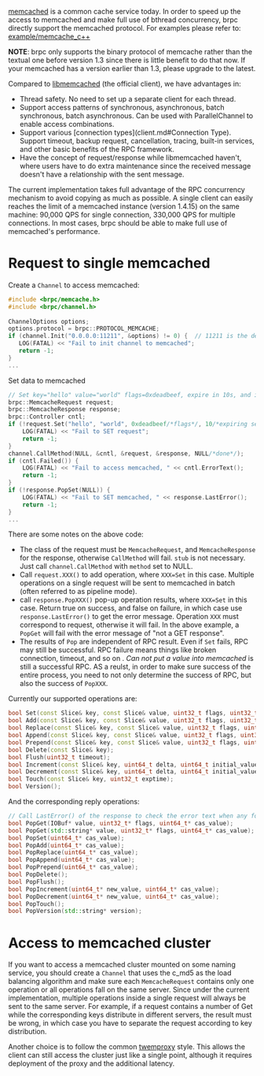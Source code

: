 [memcached](http://memcached.org/) is a common cache service today. In order to speed up the access to memcached and make full use of bthread concurrency, brpc directly support the memcached protocol. For examples please refer to: [example/memcache_c++](https://github.com/brpc/brpc/tree/master/example/memcache_c++/)

**NOTE**: brpc only supports the binary protocol of memcache rather than the textual one before version 1.3 since there is little benefit to do that now. If your memcached has a version earlier than 1.3, please upgrade to the latest.

Compared to [libmemcached](http://libmemcached.org/libMemcached.html) (the official client), we have advantages in:

- Thread safety. No need to set up a separate client for each thread.
- Support access patterns of synchronous, asynchronous, batch synchronous, batch asynchronous. Can be used with ParallelChannel to enable access combinations.
- Support various [connection types](client.md#Connection Type). Support timeout, backup request, cancellation, tracing, built-in services, and other basic benefits of the RPC framework.
- Have the concept of request/response while libmemcached haven't, where users have to do extra maintenance since the received message doesn't have a relationship with the sent message.

The current implementation takes full advantage of the RPC concurrency mechanism to avoid copying as much as possible. A single client can easily reaches the limit of a memcached instance (version 1.4.15) on the same machine: 90,000 QPS for single connection, 330,000 QPS for multiple connections. In most cases, brpc should be able to make full use of memcached's performance.

# Request to single memcached

Create a `Channel` to access memcached:

```c++
#include <brpc/memcache.h>
#include <brpc/channel.h>
 
ChannelOptions options;
options.protocol = brpc::PROTOCOL_MEMCACHE;
if (channel.Init("0.0.0.0:11211", &options) != 0) {  // 11211 is the default port for memcached
   LOG(FATAL) << "Fail to init channel to memcached";
   return -1;
}
... 
```

Set data to memcached

```c++
// Set key="hello" value="world" flags=0xdeadbeef, expire in 10s, and ignore cas
brpc::MemcacheRequest request;
brpc::MemcacheResponse response;
brpc::Controller cntl;
if (!request.Set("hello", "world", 0xdeadbeef/*flags*/, 10/*expiring seconds*/, 0/*ignore cas*/)) {
    LOG(FATAL) << "Fail to SET request";
    return -1;
} 
channel.CallMethod(NULL, &cntl, &request, &response, NULL/*done*/);
if (cntl.Failed()) {
    LOG(FATAL) << "Fail to access memcached, " << cntl.ErrorText();
    return -1;
}  
if (!response.PopSet(NULL)) {
    LOG(FATAL) << "Fail to SET memcached, " << response.LastError();
    return -1;   
}
...
```

There are some notes on the above code:

- The class of the request must be `MemcacheRequest`, and `MemcacheResponse` for the response, otherwise `CallMethod` will fail. `stub` is not necessary. Just call `channel.CallMethod` with `method` set to NULL.
- Call `request.XXX()` to add operation, where `XXX=Set` in this case. Multiple operations on a single request will be sent to memcached in batch (often referred to as pipeline mode).
- call `response.PopXXX()` pop-up operation results, where `XXX=Set` in this case. Return true on success, and false on failure, in which case use `response.LastError()` to get the error message. Operation `XXX` must correspond to request, otherwise it will fail. In the above example, a `PopGet` will fail with the error message of "not a GET response".
- The results of `Pop` are independent of RPC result. Even if `Set` fails, RPC may still be successful. RPC failure means things like broken connection, timeout, and so on . *Can not put a value into memcached* is  still a successful RPC. AS a reulst, in order to make sure success of the entire process, you need to not only determine the success of RPC, but also the success of `PopXXX`.

Currently our supported operations are:

```c++
bool Set(const Slice& key, const Slice& value, uint32_t flags, uint32_t exptime, uint64_t cas_value);
bool Add(const Slice& key, const Slice& value, uint32_t flags, uint32_t exptime, uint64_t cas_value);
bool Replace(const Slice& key, const Slice& value, uint32_t flags, uint32_t exptime, uint64_t cas_value);
bool Append(const Slice& key, const Slice& value, uint32_t flags, uint32_t exptime, uint64_t cas_value);
bool Prepend(const Slice& key, const Slice& value, uint32_t flags, uint32_t exptime, uint64_t cas_value);
bool Delete(const Slice& key);
bool Flush(uint32_t timeout);
bool Increment(const Slice& key, uint64_t delta, uint64_t initial_value, uint32_t exptime);
bool Decrement(const Slice& key, uint64_t delta, uint64_t initial_value, uint32_t exptime);
bool Touch(const Slice& key, uint32_t exptime);
bool Version();
```

And the corresponding reply operations:

```c++
// Call LastError() of the response to check the error text when any following operation fails.
bool PopGet(IOBuf* value, uint32_t* flags, uint64_t* cas_value);
bool PopGet(std::string* value, uint32_t* flags, uint64_t* cas_value);
bool PopSet(uint64_t* cas_value);
bool PopAdd(uint64_t* cas_value);
bool PopReplace(uint64_t* cas_value);
bool PopAppend(uint64_t* cas_value);
bool PopPrepend(uint64_t* cas_value);
bool PopDelete();
bool PopFlush();
bool PopIncrement(uint64_t* new_value, uint64_t* cas_value);
bool PopDecrement(uint64_t* new_value, uint64_t* cas_value);
bool PopTouch();
bool PopVersion(std::string* version);
```

# Access to memcached cluster

If you want to access a memcached cluster mounted on some naming service, you should create a `Channel` that uses the c_md5 as the load balancing algorithm and make sure each `MemcacheRequest` contains only one operation or all operations fall on the same server. Since under the current implementation, multiple operations inside a single request will always be sent to the same server. For example, if a request contains a number of Get while the corresponding keys distribute in different servers, the result must be wrong, in which case you have to separate the request according to key distribution.

Another choice is to follow the common [twemproxy](https://github.com/twitter/twemproxy) style. This allows the client can still access the cluster just like a single point, although it requires deployment of the proxy and the additional latency.